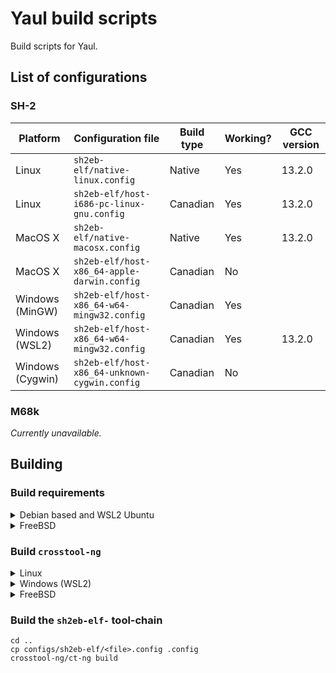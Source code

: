 Yaul build scripts
===

Build scripts for Yaul.

## List of configurations

### SH-2

| Platform         | Configuration file                            | Build type | Working? | GCC version |
|------------------|-----------------------------------------------|------------|----------|-------------|
| Linux            | `sh2eb-elf/native-linux.config`               | Native     | Yes      | 13.2.0      |
| Linux            | `sh2eb-elf/host-i686-pc-linux-gnu.config`     | Canadian   | Yes      | 13.2.0      |
| MacOS X          | `sh2eb-elf/native-macosx.config`              | Native     | Yes      | 13.2.0      |
| MacOS X          | `sh2eb-elf/host-x86_64-apple-darwin.config`   | Canadian   | No       |             |
| Windows (MinGW)  | `sh2eb-elf/host-x86_64-w64-mingw32.config`    | Canadian   | Yes      |             |
| Windows (WSL2)   | `sh2eb-elf/host-x86_64-w64-mingw32.config`    | Canadian   | Yes      | 13.2.0      |
| Windows (Cygwin) | `sh2eb-elf/host-x86_64-unknown-cygwin.config` | Canadian   | No       |             |

### M68k

_Currently unavailable._

## Building

### Build requirements

<details>
  <summary>Debian based and WSL2 Ubuntu</summary>

```
apt install \
  texinfo \
  help2man \
  curl \
  lzip \
  meson \
  ninja-build \
  gawk \
  libtool-bin \
  ncurses-dev \
  flex \
  bison
```

</details>

<details>
  <summary>FreeBSD</summary>

```
pkg install \
  autotools \
  gsed \
  texinfo \
  help2man \
  gawk \
  lzma \
  wget \
  bison \
  coreutils \
  gmake \
  unix2dos
```

</details>

### Build `crosstool-ng`

<details>
  <summary>Linux</summary>

```
git submodule init
git submodule update

cd crosstool-ng
./bootstrap
./configure --enable-local
make
```

</details>

<details>
  <summary>Windows (WSL2)</summary>

```
git submodule init
git submodule update

cd crosstool-ng
./bootstrap
./configure --enable-local
make
sudo bash -c "echo 0 > /proc/sys/fs/binfmt_misc/status"
```

</details>

<details>
  <summary>FreeBSD</summary>

```
git submodule init
git submodule update

cd crosstool-ng
./bootstrap

MAKE=/usr/local/bin/gmake \
INSTALL=/usr/local/bin/ginstall \
SED=/usr/local/bin/gsed \
PATCH=/usr/local/bin/gpatch \
./configure --enable-local

gmake
```

</details>

### Build the `sh2eb-elf-` tool-chain

```
cd ..
cp configs/sh2eb-elf/<file>.config .config
crosstool-ng/ct-ng build
```
